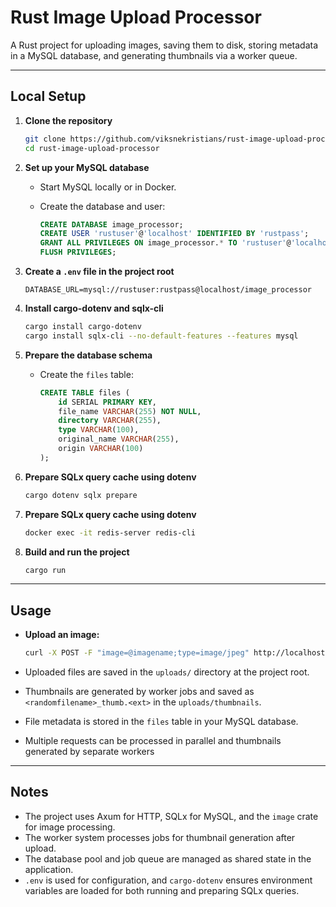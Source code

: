 # Rust Image Upload Processor

A Rust project for uploading images, saving them to disk, storing metadata in a MySQL database, and generating thumbnails via a worker queue.

---

## Local Setup

1. **Clone the repository**

    ```bash
    git clone https://github.com/viksnekristians/rust-image-upload-processor.git
    cd rust-image-upload-processor
    ```

2. **Set up your MySQL database**

    - Start MySQL locally or in Docker.
    - Create the database and user:

        ```sql
        CREATE DATABASE image_processor;
        CREATE USER 'rustuser'@'localhost' IDENTIFIED BY 'rustpass';
        GRANT ALL PRIVILEGES ON image_processor.* TO 'rustuser'@'localhost';
        FLUSH PRIVILEGES;
        ```

3. **Create a `.env` file in the project root**

    ```env
    DATABASE_URL=mysql://rustuser:rustpass@localhost/image_processor
    ```

4. **Install cargo-dotenv and sqlx-cli**

    ```bash
    cargo install cargo-dotenv
    cargo install sqlx-cli --no-default-features --features mysql
    ```

5. **Prepare the database schema**

    - Create the `files` table:

        ```sql
        CREATE TABLE files (
            id SERIAL PRIMARY KEY,
            file_name VARCHAR(255) NOT NULL,
            directory VARCHAR(255),
            type VARCHAR(100),
            original_name VARCHAR(255),
            origin VARCHAR(100)
        );
        ```

6. **Prepare SQLx query cache using dotenv**

    ```bash
    cargo dotenv sqlx prepare
    ```

7. **Prepare SQLx query cache using dotenv**

    ```bash
    docker exec -it redis-server redis-cli
    ```

8. **Build and run the project**

    ```bash
    cargo run
    ```

---

## Usage

- **Upload an image:**

    ```bash
    curl -X POST -F "image=@imagename;type=image/jpeg" http://localhost:3000/upload
    ```

- Uploaded files are saved in the `uploads/` directory at the project root.
- Thumbnails are generated by worker jobs and saved as `<randomfilename>_thumb.<ext>` in the `uploads/thumbnails`.
- File metadata is stored in the `files` table in your MySQL database.
- Multiple requests can be processed in parallel and thumbnails generated by separate workers

---


## Notes

- The project uses Axum for HTTP, SQLx for MySQL, and the `image` crate for image processing.
- The worker system processes jobs for thumbnail generation after upload.
- The database pool and job queue are managed as shared state in the application.
- `.env` is used for configuration, and `cargo-dotenv` ensures environment variables are loaded for both running and preparing SQLx queries.
